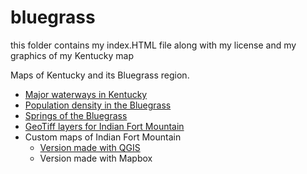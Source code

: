 # bluegrass
this folder contains my index.HTML file along with my license and my graphics of my Kentucky map

Maps of Kentucky and its Bluegrass region.

* [Major waterways in Kentucky](waterways)
* [Population density in the Bluegrass](pop_density)
* [Springs of the Bluegrass](springs)
* [GeoTiff layers for Indian Fort Mountain](images)
* Custom maps of Indian Fort Mountain
  * [Version made with QGIS](ifm/map)
  * Version made with Mapbox
